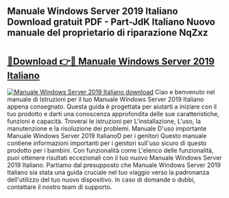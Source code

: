 ## Manuale Windows Server 2019 Italiano Download gratuit PDF - Part-JdK Italiano Nuovo manuale del proprietario di riparazione NqZxz

# <h2><a href="http://dfbdpm.blite.top/?on=Manuale+Windows+Server+2019+Italiano">🔗Download 👉🔴 Manuale Windows Server 2019 Italiano</a></h2>

[![Manuale Windows Server 2019 Italiano download](https://i.imgur.com/lujVjoI.png)](http://dfbdpm.blite.top/?on=Manuale+Windows+Server+2019+Italiano)
Ciao e benvenuto nel manuale di Istruzioni per il tuo Manuale Windows Server 2019 Italiano appena consegnato. Questa guida è progettata per aiutarti a iniziare con il tuo prodotto e darti una conoscenza approfondita delle sue caratteristiche, funzioni e capacità. Troverai le istruzioni per L'installazione, L'uso, la manutenzione e la risoluzione dei problemi. Manuale D'uso importante Manuale Windows Server 2019 ItalianoD per i genitori Questo manuale contiene informazioni importanti per i genitori sull'uso sicuro di questo prodotto per i bambini. Con funzionalità come L'elenco delle funzionalità, puoi ottenere risultati eccezionali con il tuo nuovo Manuale Windows Server 2019 Italiano. Partiamo dal presupposto che Manuale Windows Server 2019 Italiano sia stata una guida cruciale nel tuo viaggio verso la padronanza dell'utilizzo del tuo nuovo dispositivo. In caso di domande o dubbi, contattare il nostro team di supporto.
